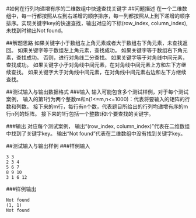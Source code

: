 #如何在行列均递增有序的二维数组中快速查找关键字
##问题描述
在一个二维数组中，每一行都按照从左到右递增的顺序排序，每一列都按照从上到下递增的顺序排序。实现关键字key的快速查找，输出对应的下标(row_index, column_index), 未找到时输出Not found。

##解题思路
如果关键字小于数组左上角元素或者大于数组右下角元素，未查找返回。
如果关键字等于数组左上角元素，查找成功。
如果关键字等于数组右下角元素，查找成功。
否则，进行对角线二分查找。
    如果关键字等于对角线中间元素，查找成功。
    如果关键字小于对角线中间元素，在对角线中间元素上方和左下方继续查找。
    如果关键字大于对角线中间元素，在对角线中间元素右边和左下方继续查找。

##测试输入与输出数据格式
###输入
输入可能包含多个测试样例，对于每个测试案例，
输入的第1行为两个整数m和n(1<=m,n<=1000)：代表将要输入的矩阵的行数和列数。
接下来的m行，每行有n个数，代表题目所给出的行列均递增有序的m行n列的矩阵。
接下来的1行包括一个整数t和t个要查找的关键字。

###输出
对应每个测试案例，
输出“(row_index, column_index)”代表在二维数组中找到了关键字key。
输出“Not found”代表在二维数组中没有找到关键字key。

##测试输入与输出样例
###样例输入
```
3 3
2 3 4
5 6 7
8 9 10
3 1 6 12
```

###样例输出
```
Not found
(1, 1)
Not found
```